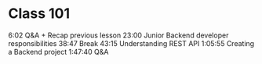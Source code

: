 # Class 101

6:02 Q&A + Recap previous lesson
23:00 Junior Backend developer responsibilities
38:47 Break
43:15 Understanding REST API
1:05:55 Creating a Backend project
1:47:40 Q&A
